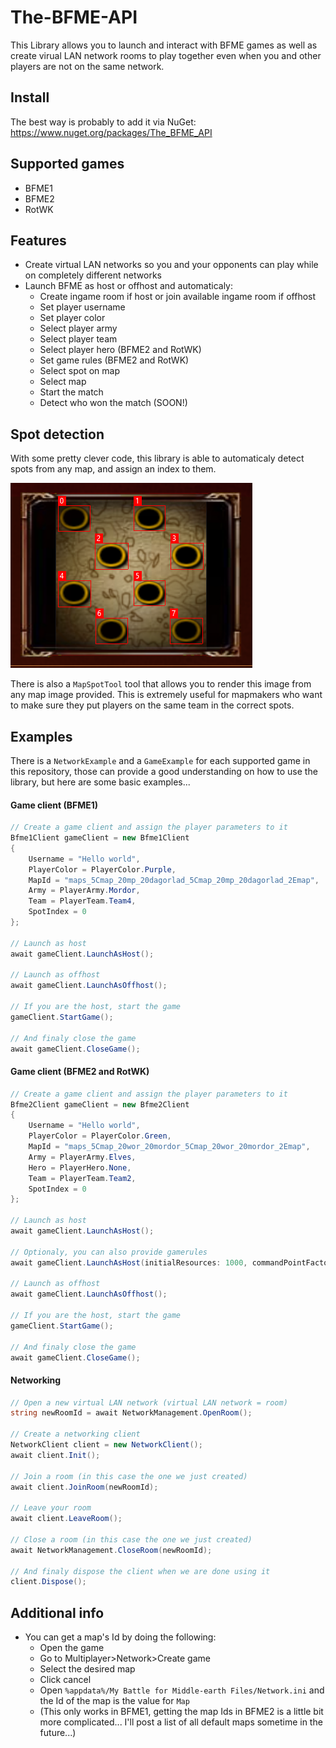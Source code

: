 # The-BFME-API
This Library allows you to launch and interact with BFME games as well as create virual LAN network rooms to play together even when you and other players are not on the same network.

## Install
The best way is probably to add it via NuGet: https://www.nuget.org/packages/The_BFME_API

## Supported games
- BFME1
- BFME2
- RotWK

## Features
- Create virtual LAN networks so you and your opponents can play while on completely different networks
- Launch BFME as host or offhost and automaticaly:
  - Create ingame room if host or join available ingame room if offhost
  - Set player username
  - Set player color
  - Select player army
  - Select player team
  - Select player hero (BFME2 and RotWK)
  - Set game rules (BFME2 and RotWK)
  - Select spot on map
  - Select map
  - Start the match
  - Detect who won the match (SOON!)

## Spot detection
With some pretty clever code, this library is able to automaticaly detect spots from any map, and assign an index to them.

![Spot detection example image.](spot_preview.png)

There is also a ```MapSpotTool``` tool that allows you to render this image from any map image provided. This is extremely useful for mapmakers who want to make sure they put players on the same team in the correct spots.

## Examples
There is a ```NetworkExample``` and a ```GameExample``` for each supported game in this repository, those can provide a good understanding on how to use the library, but here are some basic examples...
#### Game client (BFME1)
```csharp
// Create a game client and assign the player parameters to it
Bfme1Client gameClient = new Bfme1Client
{
    Username = "Hello world",
    PlayerColor = PlayerColor.Purple,
    MapId = "maps_5Cmap_20mp_20dagorlad_5Cmap_20mp_20dagorlad_2Emap",
    Army = PlayerArmy.Mordor,
    Team = PlayerTeam.Team4,
    SpotIndex = 0
};

// Launch as host
await gameClient.LaunchAsHost();

// Launch as offhost
await gameClient.LaunchAsOffhost();

// If you are the host, start the game
gameClient.StartGame();

// And finaly close the game
await gameClient.CloseGame();
```

#### Game client (BFME2 and RotWK)
```csharp
// Create a game client and assign the player parameters to it
Bfme2Client gameClient = new Bfme2Client
{
    Username = "Hello world",
    PlayerColor = PlayerColor.Green,
    MapId = "maps_5Cmap_20wor_20mordor_5Cmap_20wor_20mordor_2Emap",
    Army = PlayerArmy.Elves,
    Hero = PlayerHero.None,
    Team = PlayerTeam.Team2,
    SpotIndex = 0
};

// Launch as host
await gameClient.LaunchAsHost();

// Optionaly, you can also provide gamerules
await gameClient.LaunchAsHost(initialResources: 1000, commandPointFactor: 100, allowCustomHeroes: false, allowRingHeroes: false);

// Launch as offhost
await gameClient.LaunchAsOffhost();

// If you are the host, start the game
gameClient.StartGame();

// And finaly close the game
await gameClient.CloseGame();
```

#### Networking
```csharp
// Open a new virtual LAN network (virtual LAN network = room)
string newRoomId = await NetworkManagement.OpenRoom();

// Create a networking client
NetworkClient client = new NetworkClient();
await client.Init();

// Join a room (in this case the one we just created)
await client.JoinRoom(newRoomId);

// Leave your room
await client.LeaveRoom();

// Close a room (in this case the one we just created)
await NetworkManagement.CloseRoom(newRoomId);

// And finaly dispose the client when we are done using it
client.Dispose();
```

## Additional info
- You can get a map's Id by doing the following:
  - Open the game
  - Go to Multiplayer>Network>Create game
  - Select the desired map
  - Click cancel
  - Open ```%appdata%/My Battle for Middle-earth Files/Network.ini``` and the Id of the map is the value for ```Map```
  - (This only works in BFME1, getting the map Ids in BFME2 is a little bit more complicated... I'll post a list of all default maps sometime in the future...)
